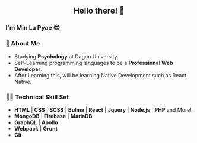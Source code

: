 <h2 align="center">Hello there! 👋</h2>
<h3>I'm <b>Min La Pyae</b> 😎 </h3>
<h3><b>🤗 About Me</b></h3>
<ul>
    <li>Studying <b>Psychology</b> at Dagon University.</li>
    <li>Self-Learning programming languages to be a <b> Professional Web Developer</b>.</li>
    <li>After Learning this, will be learning Native Development such as React Native.</li>
</ul>
<h3><b>👨‍💻 Technical Skill Set</b></h3>
<ul>
    <li> <b>HTML</b> | <b>CSS</b> | <b>SCSS</b> | <b>Bulma</b> | <b>React</b> | <b>Jquery</b> | <b>Node.js</b> | <b>PHP</b> and More! </li>
    <li> <b>MongoDB</b> |  <b>Firebase</b> | <b>MariaDB</b> </li>
    <li> <b>GraphQL</b> |  <b>Apollo</b> </li>
    <li> <b>Webpack</b> |  <b>Grunt</b> </li>
    <li> <b>Git</b> </li>
</ul>
